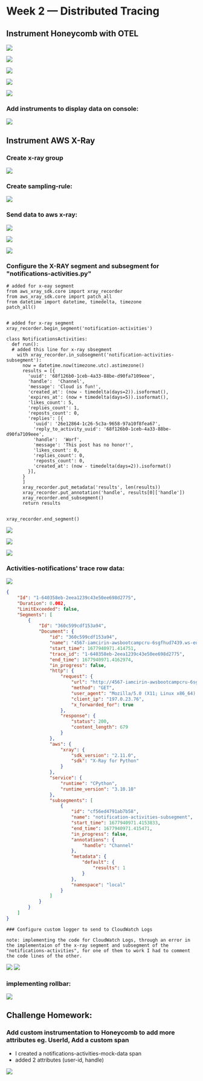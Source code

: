 # Week 2 — Distributed Tracing

## Instrument Honeycomb with OTEL

![](assets/week2/query.png)

![](assets/week2/query2.png)

![](assets/week2/span.png)

![](assets/week2/traces0.png)

![](assets/week2/traces2.png)

### Add instruments to display data on console:

![](assets/week2/console.png)


## Instrument AWS X-Ray

### Create x-ray group

![](assets/week2/xray-create-group.png)

### Create sampling-rule:

![](assets/week2/xray-simpling-rule.png)

### Send data to aws x-ray:

![](assets/week2/xray-data.png)

![](assets/week2/xray-data2.png)

![](assets/week2/xray-data3.png)

### Configure the X-RAY segment and subsegment for "notifications-activities.py"

```
# added for x-eay segment
from aws_xray_sdk.core import xray_recorder
from aws_xray_sdk.core import patch_all
from datetime import datetime, timedelta, timezone
patch_all()


# added for x-ray segment
xray_recorder.begin_segment('notification-activities')

class NotificationsActivities:
  def run():
  # added this line for x-ray sbsegment
    with xray_recorder.in_subsegment('notification-activities-subsegment'):
      now = datetime.now(timezone.utc).astimezone()
      results = [{
        'uuid': '68f126b0-1ceb-4a33-88be-d90fa7109eee',
        'handle':  'Channel',
        'message': 'Cloud is fun!',
        'created_at': (now - timedelta(days=2)).isoformat(),
        'expires_at': (now + timedelta(days=5)).isoformat(),
        'likes_count': 5,
        'replies_count': 1,
        'reposts_count': 0,
        'replies': [{
          'uuid': '26e12864-1c26-5c3a-9658-97a10f8fea67',
          'reply_to_activity_uuid': '68f126b0-1ceb-4a33-88be-d90fa7109eee',
          'handle':  'Worf',
          'message': 'This post has no honor!',
          'likes_count': 0,
          'replies_count': 0,
          'reposts_count': 0,
          'created_at': (now - timedelta(days=2)).isoformat()
        }],
      }
      ]
      xray_recorder.put_metadata('results', len(results))
      xray_recorder.put_annotation('handle', results[0]['handle'])
      xray_recorder.end_subsegment()
      return results


xray_recorder.end_segment()
```


![](assets/week2/xray-notifications1.png)

![](assets/week2/xray-notifications2.png)

![](assets/week2/xray-notifications3.png)


### Activities-notifications' trace row data:

![](assets/week2/traces.png)


```json
{
    "Id": "1-640358eb-2eea1239c43e50ee698d2775",
    "Duration": 0.002,
    "LimitExceeded": false,
    "Segments": [
        {
            "Id": "360c599cdf153a94",
            "Document": {
                "id": "360c599cdf153a94",
                "name": "4567-iamcirin-awsbootcampcru-6sgfhud7439.ws-eu89.gitpod.io",
                "start_time": 1677940971.414751,
                "trace_id": "1-640358eb-2eea1239c43e50ee698d2775",
                "end_time": 1677940971.4162974,
                "in_progress": false,
                "http": {
                    "request": {
                        "url": "http://4567-iamcirin-awsbootcampcru-6sgfhud7439.ws-eu89.gitpod.io/api/activities/notifications",
                        "method": "GET",
                        "user_agent": "Mozilla/5.0 (X11; Linux x86_64) AppleWebKit/537.36 (KHTML, like Gecko) Chrome/110.0.0.0 Safari/537.36",
                        "client_ip": "197.0.23.76",
                        "x_forwarded_for": true
                    },
                    "response": {
                        "status": 200,
                        "content_length": 679
                    }
                },
                "aws": {
                    "xray": {
                        "sdk_version": "2.11.0",
                        "sdk": "X-Ray for Python"
                    }
                },
                "service": {
                    "runtime": "CPython",
                    "runtime_version": "3.10.10"
                },
                "subsegments": [
                    {
                        "id": "cf56ed4791ab7b58",
                        "name": "notification-activities-subsegment",
                        "start_time": 1677940971.4153833,
                        "end_time": 1677940971.415471,
                        "in_progress": false,
                        "annotations": {
                            "handle": "Channel"
                        },
                        "metadata": {
                            "default": {
                                "results": 1
                            }
                        },
                        "namespace": "local"
                    }
                ]
            }
        }
    ]
}

```

	### Configure custom logger to send to CloudWatch Logs
	
	note: implementing the code for CloudWatch Logs, through an error in the implementaion of the x-ray segment and subsegment of the "notifications-activities", for one of them to work I had to comment the code lines of the other.

![](assets/week2/cloudwatch1.png)
![](assets/week2/cloudwatch2.png)


### implementing rollbar:

![](assets/week2/rollbar.png)

## Challenge Homework:

### Add custom instrumentation to Honeycomb to add more attributes eg. UserId, Add a custom span

- I created a notifications-activities-mock-data span
- added 2 attributes (user-id, handle)

![](assets/week2/custom-span.png)

